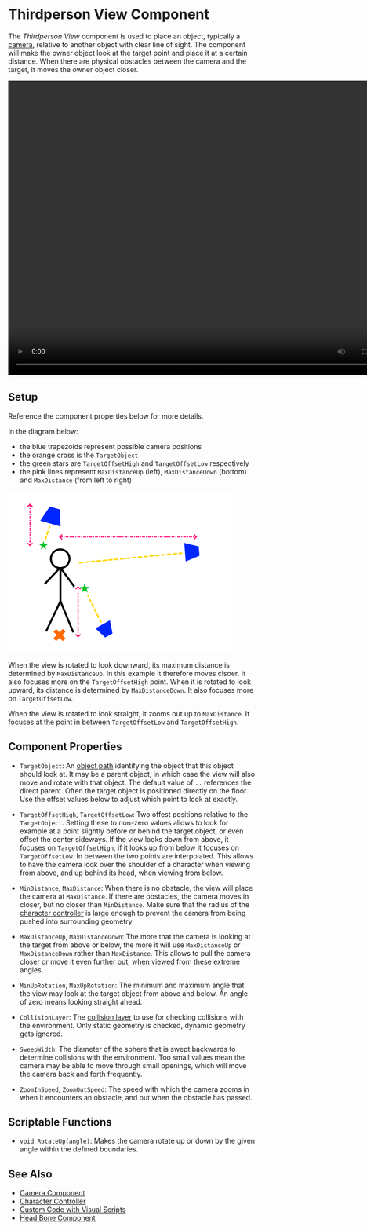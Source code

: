 # Thirdperson View Component

The *Thirdperson View* component is used to place an object, typically a [camera](../../graphics/camera-component.md), relative to another object with clear line of sight. The component will make the owner object look at the target point and place it at a certain distance. When there are physical obstacles between the camera and the target, it moves the owner object closer.

<video src="media/3pview.mp4" width="800" height="600" autoplay controls></video>

## Setup

Reference the component properties below for more details.

In the diagram below:
* the blue trapezoids represent possible camera positions
* the orange cross is the `TargetObject`
* the green stars are `TargetOffsetHigh` and `TargetOffsetLow` respectively
* the pink lines represent `MaxDistanceUp` (left), `MaxDistanceDown` (bottom) and `MaxDistance` (from left to right)

![3rd person view setup](media/3rdp-view.png)

When the view is rotated to look downward, its maximum distance is determined by `MaxDistanceUp`. In this example it therefore moves clsoer. It also focuses more on the `TargetOffsetHigh` point. When it is rotated to look upward, its distance is determined by `MaxDistanceDown`. It also focuses more on `TargetOffsetLow`.

When the view is rotated to look straight, it zooms out up to `MaxDistance`. It focuses at the point in between `TargetOffsetLow` and `TargetOffsetHigh`.

## Component Properties

* `TargetObject`: An [object path](../../concepts/object-paths.md) identifying the object that this object should look at. It may be a parent object, in which case the view will also move and rotate with that object. The default value of `..` references the direct parent. Often the target object is positioned directly on the floor. Use the offset values below to adjust which point to look at exactly.

* `TargetOffsetHigh`, `TargetOffsetLow`: Two offest positions relative to the `TargetObject`. Setting these to non-zero values allows to look for example at a point slightly before or behind the target object, or even offset the center sideways.
  If the view looks down from above, it focuses on `TargetOffsetHigh`, if it looks up from below it focuses on `TargetOffsetLow`. In between the two points are interpolated. This allows to have the camera look over the shoulder of a character when viewing from above, and up behind its head, when viewing from below.

* `MinDistance`, `MaxDistance`: When there is no obstacle, the view will place the camera at `MaxDistance`. If there are obstacles, the camera moves in closer, but no closer than `MinDistance`. Make sure that the radius of the [character controller](../../physics/jolt/special/jolt-character-controller.md) is large enough to prevent the camera from being pushed into surrounding geometry.

* `MaxDistanceUp`, `MaxDistanceDown`: The more that the camera is looking at the target from above or below, the more it will use `MaxDistanceUp` or `MaxDistanceDown` rather than `MaxDistance`. This allows to pull the camera closer or move it even further out, when viewed from these extreme angles.

* `MinUpRotation`, `MaxUpRotation`: The minimum and maximum angle that the view may look at the target object from above and below. An angle of zero means looking straight ahead.

* `CollisionLayer`: The [collision layer](../../physics/jolt/collision-shapes/jolt-collision-layers.md) to use for checking collisions with the environment. Only static geometry is checked, dynamic geometry gets ignored.

* `SweepWidth`: The diameter of the sphere that is swept backwards to determine collisions with the environment. Too small values mean the camera may be able to move through small openings, which will move the camera back and forth frequently.

* `ZoomInSpeed`, `ZoomOutSpeed`: The speed with which the camera zooms in when it encounters an obstacle, and out when the obstacle has passed.

## Scriptable Functions

* `void RotateUp(angle)`: Makes the camera rotate up or down by the given angle within the defined boundaries.

## See Also

* [Camera Component](../../graphics/camera-component.md)
* [Character Controller](../../physics/jolt/special/jolt-character-controller.md)
* [Custom Code with Visual Scripts](../../custom-code/visual-script/visual-script-overview.md)
* [Head Bone Component](headbone-component.md)
